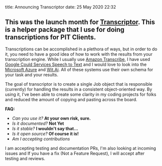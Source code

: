 title: Announcing Transcriptor
date: 25 May 2020 22:32

## This was the launch month for [Transcriptor]. This is a helper package that I use for doing transcriptions for PIT Clients.

Transcriptions can be accomplished in a plethora of ways, but in order to do it, you need to have a good idea of how to work with the results from your transcription engine. While I usually use [Amazon Transcribe](https://aws.amazon.com/transcribe/), I have used [Google Could Services Speech to Text](https://cloud.google.com/speech-to-text/) and I would love to look into the [Microsoft Azure](https://azure.microsoft.com/en-us/services/cognitive-services/speech-to-text/) and [Wit.Ai](https://wit.ai). All of these systems use their own schema for your task and your results.

The goal of transcriptor is to create a single Job object that is responsible (currently) for handling the results in a consistent object-oriented way. By using it, I've been able to create some clarity in my coding projects for folks and reduced the amount of copying and pasting across the board.

**FAQ:**

* _Can you use it?_ **At your own risk, sure.**
* _Is it documented?_ **Not Yet**
* _Is it stable?_ **I wouldn't say that...**
* _Is it open source?_ **Of course it is!**
* _Am I accepting contributions_ 
 
I am accepting testing and documentation PRs, I'm also looking at incoming issues and If you have a fix (Not a Feature Request), I will accept after testing and reviews.

[Transcriptor]: https://pypi.org/project/transcriptor

